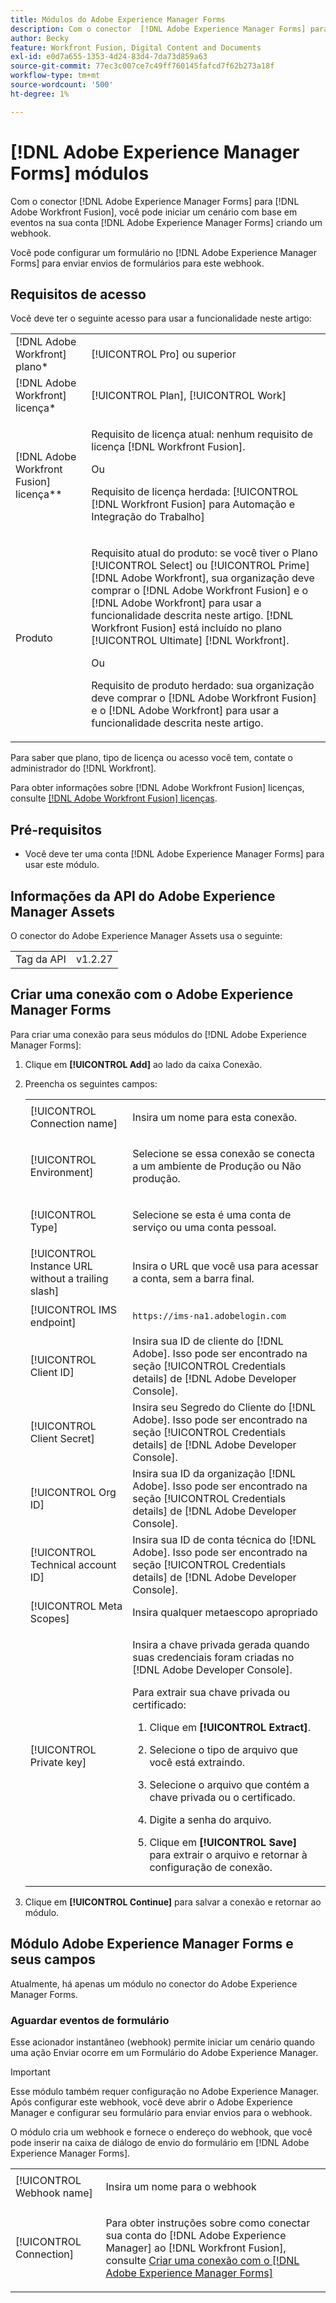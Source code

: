 ```yaml
---
title: Módulos do Adobe Experience Manager Forms
description: Com o conector  [!DNL Adobe Experience Manager Forms] para [!DNL Adobe Workfront Fusion], you can start a scenario based on events in your [!DNL Adobe Experience Manager Forms] conta, crie, carregue e atualize ativos e copie ou mova pastas e ativos.
author: Becky
feature: Workfront Fusion, Digital Content and Documents
exl-id: e0d7a655-1353-4d24-83d4-7da73d859a63
source-git-commit: 77ec3c007ce7c49ff760145fafcd7f62b273a18f
workflow-type: tm+mt
source-wordcount: '500'
ht-degree: 1%

---
```


# [!DNL Adobe Experience Manager Forms] módulos

Com o conector [!DNL Adobe Experience Manager Forms] para [!DNL Adobe Workfront Fusion], você pode iniciar um cenário com base em eventos na sua conta [!DNL Adobe Experience Manager Forms] criando um webhook.

Você pode configurar um formulário no [!DNL Adobe Experience Manager Forms] para enviar envios de formulários para este webhook.

## Requisitos de acesso

Você deve ter o seguinte acesso para usar a funcionalidade neste artigo:

<table style="table-layout:auto"> 
 <col> 
 <col> 
 <tbody> 
  <tr> 
   <td role="rowheader">[!DNL Adobe Workfront] plano*</td>
  <td> <p>[!UICONTROL Pro] ou superior</p> </td>
  </tr> 
  <tr data-mc-conditions=""> 
   <td role="rowheader">[!DNL Adobe Workfront] licença*</td>
   <td> <p>[!UICONTROL Plan], [!UICONTROL Work]</p> </td> 
  </tr> 
  <tr> 
   <td role="rowheader">[!DNL Adobe Workfront Fusion] licença**</td> 
   <td>
   <p>Requisito de licença atual: nenhum requisito de licença [!DNL Workfront Fusion].</p>
   <p>Ou</p>
   <p>Requisito de licença herdada: [!UICONTROL [!DNL Workfront Fusion] para Automação e Integração do Trabalho] </p>
   </td> 
  </tr> 
  <tr> 
   <td role="rowheader">Produto</td> 
   <td>
   <p>Requisito atual do produto: se você tiver o Plano [!UICONTROL Select] ou [!UICONTROL Prime] [!DNL Adobe Workfront], sua organização deve comprar o [!DNL Adobe Workfront Fusion] e o [!DNL Adobe Workfront] para usar a funcionalidade descrita neste artigo. [!DNL Workfront Fusion] está incluído no plano [!UICONTROL Ultimate] [!DNL Workfront].</p>
   <p>Ou</p>
   <p>Requisito de produto herdado: sua organização deve comprar o [!DNL Adobe Workfront Fusion] e o [!DNL Adobe Workfront] para usar a funcionalidade descrita neste artigo.</p>
   </td> 
  </tr> 
 </tbody> 
</table>

Para saber que plano, tipo de licença ou acesso você tem, contate o administrador do [!DNL Workfront].

Para obter informações sobre [!DNL Adobe Workfront Fusion] licenças, consulte [[!DNL Adobe Workfront Fusion] licenças](/help/workfront-fusion/set-up-and-manage-workfront-fusion/licensing-operations-overview/license-automation-vs-integration.md).

## Pré-requisitos

* Você deve ter uma conta [!DNL Adobe Experience Manager Forms] para usar este módulo.

## Informações da API do Adobe Experience Manager Assets

O conector do Adobe Experience Manager Assets usa o seguinte:

<table style="table-layout:auto"> 
 <col> 
 <col> 
 <tbody> 
  <tr> 
   <td role="rowheader">Tag da API</td> 
   <td>v1.2.27</td> 
  </tr>
 </tbody> 
 </table>

## Criar uma conexão com o Adobe Experience Manager Forms

Para criar uma conexão para seus módulos do [!DNL Adobe Experience Manager Forms]:

1. Clique em **[!UICONTROL Add]** ao lado da caixa Conexão.

1. Preencha os seguintes campos:

   <table style="table-layout:auto"> 
    <col class="TableStyle-TableStyle-List-options-in-steps-Column-Column1">
    </col>
    <col class="TableStyle-TableStyle-List-options-in-steps-Column-Column2">
    </col>
    <tbody>
      <tr>
        <td role="rowheader">[!UICONTROL Connection name]</td>
        <td>
          <p>Insira um nome para esta conexão.</p>
        </td>
      </tr>
      <tr>
        <td role="rowheader">[!UICONTROL Environment]</td>
        <td>
          <p>Selecione se essa conexão se conecta a um ambiente de Produção ou Não produção.</p>
        </td>
      </tr>
      <tr>
        <td role="rowheader">[!UICONTROL Type]</td>
        <td>
          <p>Selecione se esta é uma conta de serviço ou uma conta pessoal.</p>
        </td>
      </tr>
      <tr>
        <td role="rowheader">[!UICONTROL Instance URL without a trailing slash]</td>
        <td>
          <p>Insira o URL que você usa para acessar a conta, sem a barra final.</p>
        </td>
      </tr>
      <tr>
        <td role="rowheader">[!UICONTROL IMS endpoint]</td>
        <td>
          <p><code>https://ims-na1.adobelogin.com</code></p>
        </td>
      </tr>
      <tr>
        <td role="rowheader">[!UICONTROL Client ID]</td>
        <td>Insira sua ID de cliente do [!DNL Adobe]. Isso pode ser encontrado na seção [!UICONTROL Credentials details] de [!DNL Adobe Developer Console].
      </tr>
      <tr>
        <td role="rowheader">[!UICONTROL Client Secret]</td>
        <td>Insira seu Segredo do Cliente do [!DNL Adobe]. Isso pode ser encontrado na seção [!UICONTROL Credentials details] de [!DNL Adobe Developer Console].
      </tr>
      <tr>
        <td role="rowheader">[!UICONTROL Org ID]</td>
        <td>Insira sua ID da organização [!DNL Adobe]. Isso pode ser encontrado na seção [!UICONTROL Credentials details] de [!DNL Adobe Developer Console].
      </tr>
      <tr>
        <td role="rowheader">[!UICONTROL Technical account ID]</td>
        <td>Insira sua ID de conta técnica do [!DNL Adobe]. Isso pode ser encontrado na seção [!UICONTROL Credentials details] de [!DNL Adobe Developer Console].
      </tr>
      <tr>
        <td role="rowheader">[!UICONTROL Meta Scopes]</td>
        <td>Insira qualquer metaescopo apropriado       </td>
      </tr>
      <tr>
        <td role="rowheader">[!UICONTROL Private key]</td>
        <td>
          <p>Insira a chave privada gerada quando suas credenciais foram criadas no [!DNL Adobe Developer Console]. </p>
          <p>Para extrair sua chave privada ou certificado:</p>
          <ol>
            <li value="1">
              <p>Clique em <b>[!UICONTROL Extract]</b>.</p>
            </li>
            <li value="2">
              <p>Selecione o tipo de arquivo que você está extraindo.</p>
            </li>
            <li value="3">
              <p>Selecione o arquivo que contém a chave privada ou o certificado.</p>
            </li>
            <li value="4">
              <p>Digite a senha do arquivo.</p>
            </li>
            <li value="5">
              <p>Clique em <b>[!UICONTROL Save]</b> para extrair o arquivo e retornar à configuração de conexão.</p>
            </li>
          </ol>
        </td>
      </tr>
    </tbody>
    </table>

1. Clique em **[!UICONTROL Continue]** para salvar a conexão e retornar ao módulo.

## Módulo Adobe Experience Manager Forms e seus campos

Atualmente, há apenas um módulo no conector do Adobe Experience Manager Forms.

### Aguardar eventos de formulário

Esse acionador instantâneo (webhook) permite iniciar um cenário quando uma ação Enviar ocorre em um Formulário do Adobe Experience Manager.

>[!IMPORTANT]
>
>Esse módulo também requer configuração no Adobe Experience Manager. Após configurar este webhook, você deve abrir o Adobe Experience Manager e configurar seu formulário para enviar envios para o webhook.
>
><!--For instructions on the required form configuration, see insert url here-->

<table style="table-layout:auto"> 
 <col> 
 <col> 
 <tbody> 
  <tr> 
   <td role="rowheader">[!UICONTROL Webhook name]</td> 
   <td> <p>Insira um nome para o webhook</p> </td> 
  </tr> 
  <tr> 
   <td role="rowheader">[!UICONTROL Connection]</td> 
   <td> <p>Para obter instruções sobre como conectar sua conta do [!DNL Adobe Experience Manager] ao [!DNL Workfront Fusion], consulte <a href="/help/workfront-fusion/references/apps-and-modules/adobe-connectors/aem-forms-modules.md#create-a-connection-to-adobe-experience-manager-forms" class="MCXref xref">Criar uma conexão com o [!DNL Adobe Experience Manager Forms]</a></p> </td> 
  </tr>

O módulo cria um webhook e fornece o endereço do webhook, que você pode inserir na caixa de diálogo de envio do formulário em [!DNL Adobe Experience Manager Forms].
